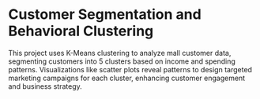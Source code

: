 # Customer Segmentation and Behavioral Clustering
This project uses K-Means clustering to analyze mall customer data, segmenting customers into 5 clusters based on income and spending patterns. Visualizations like scatter plots reveal patterns to design targeted marketing campaigns for each cluster, enhancing customer engagement and business strategy.
